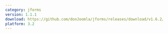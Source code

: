 ```yaml
---
category: jforms
version: 1.1.1
download: https://github.com/donJoomla/jforms/releases/download/v1.6.2/plg_system_jforms_111_j30.zip
platform: 3.2
---
```

